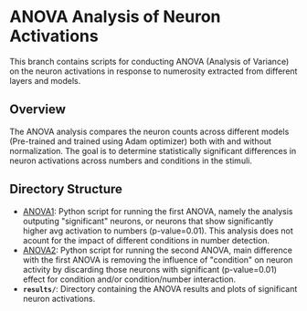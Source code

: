 # ANOVA Analysis of Neuron Activations

This branch contains scripts for conducting ANOVA (Analysis of Variance) on the neuron activations in response to numerosity extracted from different layers and models.

## Overview
The ANOVA analysis compares the neuron counts across different models (Pre-trained and trained using Adam optimizer) both with and without normalization. The goal is to determine statistically significant differences in neuron activations across numbers and conditions in the stimuli.

## Directory Structure
- [ANOVA1](https://github.com/anahita-soltan/CCNL-Cognitive_Computational_Neuroscience_Lab/blob/Anova-analysis/ANOVA1_NonN.py): Python script for running the first ANOVA, namely the analysis outputing "significant" neurons, or neurons that show significantly higher avg activation to numbers (p-value=0.01). This analysis does not acount for the impact of different conditions in number detection.
- [ANOVA2](https://github.com/anahita-soltan/CCNL-Cognitive_Computational_Neuroscience_Lab/blob/Anova-analysis/ANOVA2_NonN.py): Python script for running the second ANOVA, main difference with the first ANOVA is removing the influence of "condition" on neuron activity by discarding those neurons with significant (p-value=0.01) effect for condition and/or  condition/number interaction. 
- **`results/`**: Directory containing the ANOVA results and plots of significant neuron activations.
